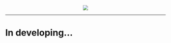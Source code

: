 <body>
	<div align="center">
	    <a href="https://github.com/xXxCLOTIxXx/projectZ.py"><img src="https://github.com/xXxCLOTIxXx/projectZ.py/blob/main/docs/res/logov2.png"/></a>
    <hr>
  </div>
  <h1>In developing...</h1>
</body>
